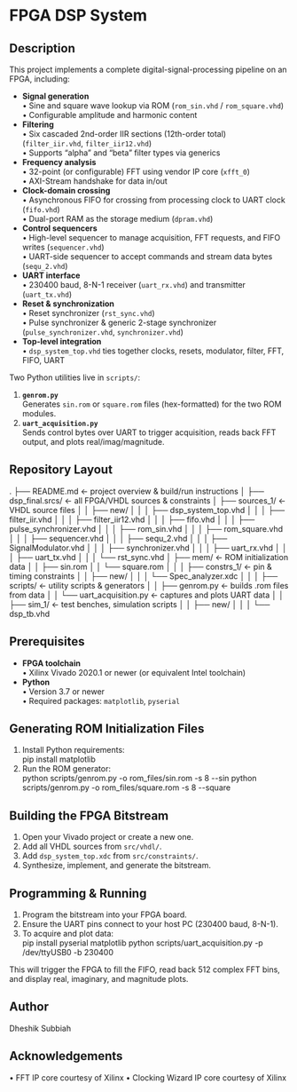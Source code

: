 FPGA DSP System
===============

Description
-----------
This project implements a complete digital-signal-processing pipeline on an FPGA, including:

- **Signal generation**  
  • Sine and square wave lookup via ROM (`rom_sin.vhd` / `rom_square.vhd`)  
  • Configurable amplitude and harmonic content  
- **Filtering**  
  • Six cascaded 2nd-order IIR sections (12th-order total) (`filter_iir.vhd`, `filter_iir12.vhd`)  
  • Supports “alpha” and “beta” filter types via generics  
- **Frequency analysis**  
  • 32-point (or configurable) FFT using vendor IP core (`xfft_0`)  
  • AXI-Stream handshake for data in/out  
- **Clock-domain crossing**  
  • Asynchronous FIFO for crossing from processing clock to UART clock (`fifo.vhd`)  
  • Dual-port RAM as the storage medium (`dpram.vhd`)  
- **Control sequencers**  
  • High-level sequencer to manage acquisition, FFT requests, and FIFO writes (`sequencer.vhd`)  
  • UART-side sequencer to accept commands and stream data bytes (`sequ_2.vhd`)  
- **UART interface**  
  • 230400 baud, 8-N-1 receiver (`uart_rx.vhd`) and transmitter (`uart_tx.vhd`)  
- **Reset & synchronization**  
  • Reset synchronizer (`rst_sync.vhd`)  
  • Pulse synchronizer & generic 2-stage synchronizer (`pulse_synchronizer.vhd`, `synchronizer.vhd`)  
- **Top-level integration**  
  • `dsp_system_top.vhd` ties together clocks, resets, modulator, filter, FFT, FIFO, UART

Two Python utilities live in `scripts/`:

1. **`genrom.py`**  
   Generates `sin.rom` or `square.rom` files (hex-formatted) for the two ROM modules.  
2. **`uart_acquisition.py`**  
   Sends control bytes over UART to trigger acquisition, reads back FFT output, and plots real/imag/magnitude.

Repository Layout
----------------
.
├── README.md                    ← project overview & build/run instructions
│
├── dsp_final.srcs/                    ← all FPGA/VHDL sources & constraints
│   ├── sources_1/                     ← VHDL source files
│   │   ├── new/
│   │   │   ├── dsp_system_top.vhd
│   │   │   ├── filter_iir.vhd
│   │   │   ├── filter_iir12.vhd
│   │   │   ├── fifo.vhd
│   │   │   ├── pulse_synchronizer.vhd
│   │   │   ├── rom_sin.vhd
│   │   │   ├── rom_square.vhd
│   │   │   ├── sequencer.vhd
│   │   │   ├── sequ_2.vhd
│   │   │   ├── SignalModulator.vhd
│   │   │   ├── synchronizer.vhd
│   │   │   ├── uart_rx.vhd
│   │   │   ├── uart_tx.vhd
│   │   │   └── rst_sync.vhd
│   ├── mem/                         ← ROM initialization data
│   │   ├── sin.rom
│   │   └── square.rom
│   │
│   ├── constrs_1/                   ← pin & timing constraints
│   │   ├── new/
│   │   │   └── Spec_analyzer.xdc
│   │
│   ├── scripts/                     ← utility scripts & generators
│   │   ├── genrom.py                ← builds .rom files from data
│   │   └── uart_acquisition.py      ← captures and plots UART data
│
│   ├── sim_1/                       ← test benches, simulation scripts
│   │   ├── new/
│   │   │   └── dsp_tb.vhd


Prerequisites
-------------
- **FPGA toolchain**  
  • Xilinx Vivado 2020.1 or newer (or equivalent Intel toolchain)  
- **Python**  
  • Version 3.7 or newer  
  • Required packages: `matplotlib`, `pyserial`

Generating ROM Initialization Files
-----------------------------------
1. Install Python requirements:  
    pip install matplotlib
2. Run the ROM generator:  
    python scripts/genrom.py -o rom_files/sin.rom -s 8 --sin
    python scripts/genrom.py -o rom_files/square.rom -s 8 --square


Building the FPGA Bitstream
---------------------------
1. Open your Vivado project or create a new one.  
2. Add all VHDL sources from `src/vhdl/`.  
3. Add `dsp_system_top.xdc` from `src/constraints/`.  
4. Synthesize, implement, and generate the bitstream.  

Programming & Running
---------------------
1. Program the bitstream into your FPGA board.  
2. Ensure the UART pins connect to your host PC (230400 baud, 8-N-1).  
3. To acquire and plot data:  
    pip install pyserial matplotlib
    python scripts/uart_acquisition.py -p /dev/ttyUSB0 -b 230400

This will trigger the FPGA to fill the FIFO, read back 512 complex FFT bins, and display real, imaginary, and magnitude plots.

Author
------
Dheshik Subbiah

Acknowledgements
----------------
• FFT IP core courtesy of Xilinx 
• Clocking Wizard IP core courtesy of Xilinx  
